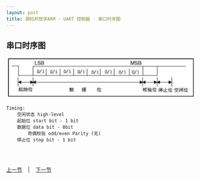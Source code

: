 ```yaml
---
layout: post
title: 源码开放学ARM - UART 控制器 - 串口时序图
---
```


## 串口时序图

![UART Timing](../figures/LASO-chp5-3-uart-timing.jpg)

	Timing:
		空闲状态 high-level
		起始位 start bit - 1 bit
		数据位 data bit - 8bit
			奇偶校验 odd/even Parity (无)
		停止位 stop bit - 1 bit

<br> <br> 
<div> <a href="chp5-2.html">上一节</a> &nbsp;&nbsp; | &nbsp;&nbsp; <a href="chp5-4.html">下一节</a> </div> <br> <br>
